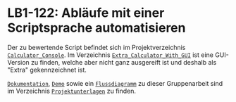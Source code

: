 # LB1-122:  Abläufe mit einer Scriptsprache automatisieren

Der zu bewertende Script befindet sich im Projektverzeichnis [`Calculator_Console`](/Calculator_Console).
Im Verzeichnis [`Extra_Calculator_With_GUI`](/Extra_Calculator_With_GUI) ist eine GUI-Version zu finden, welche aber nicht ganz ausgereift ist und deshalb als "Extra" gekennzeichnet ist.

[`Dokumentation`](/Projektunterlagen/M122_Dokumentation_LB1.docx), [`Demo`](/Projektunterlagen/Python%20Demo.mp4) sowie ein [`Flussdiagramm`](/Projektunterlagen/flussdiagramm.drawio.svg) zu dieser Gruppenarbeit sind im Verzeichnis [`Projektunterlagen`](/Projektunterlagen/) zu finden.
